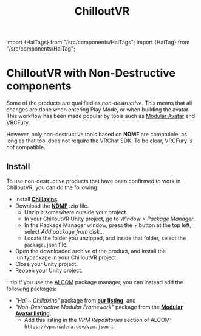 ﻿---
title: ChilloutVR
---
import {HaiTags} from "/src/components/HaiTags";
import {HaiTag} from "/src/components/HaiTag";

# ChilloutVR with Non-Destructive components

<HaiTags>
<HaiTag requiresChilloutVR={true} />
</HaiTags>

Some of the products are qualified as *non-destructive*. This means that all changes are done when entering Play Mode, or when building the avatar.
This workflow has been made popular by tools such as [Modular Avatar](https://modular-avatar.nadena.dev/) and [VRCFury](https://vrcfury.com/).

However, only non-destructive tools based on **NDMF** are compatible, as long as that tool does not require the VRChat SDK.
To be clear, VRCFury is *not* compatible.

## Install

To use non-destructive products that have been confirmed to work in ChilloutVR, you can do the following:

- Install **[Chillaxins](/docs/products/chillaxins)**.
- Download the **[NDMF](https://github.com/bdunderscore/ndmf/releases/tag/1.4.1)** .zip file.
    - Unzip it somewhere outside your project.
    - In your ChilloutVR Unity project, go to *Window > Package Manager*.
    - In the Package Manager window, press the *+* button at the top left, select *Add package from disk...*
    - Locate the folder you unzipped, and inside that folder, select the `package.json` file.
- Open the downloaded archive of the product, and install the .unitypackage in your ChilloutVR project.
- Close your Unity project.
- Reopen your Unity project.

:::tip
If you use the [ALCOM](/docs/products/listing) package manager, you can instead add the following packages:
- *"Haï ~ Chillaxins"* package from **[our listing](/docs/products/listing)**, and
- *"Non-Destructive Modular Framework"* package from the **[Modular Avatar listing](https://modular-avatar.nadena.dev/)**.
  - Add this listing in the *VPM Repositories* section of ALCOM: `https://vpm.nadena.dev/vpm.json`
:::
